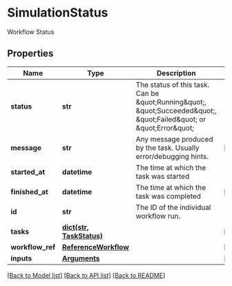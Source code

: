 # SimulationStatus

Workflow Status
## Properties
Name | Type | Description | Notes
------------ | ------------- | ------------- | -------------
**status** | **str** | The status of this task. Can be \&quot;Running\&quot;, \&quot;Succeeded\&quot;, \&quot;Failed\&quot; or \&quot;Error\&quot; | 
**message** | **str** | Any message produced by the task. Usually error/debugging hints. | [optional] 
**started_at** | **datetime** | The time at which the task was started | 
**finished_at** | **datetime** | The time at which the task was completed | [optional] 
**id** | **str** | The ID of the individual workflow run. | 
**tasks** | [**dict(str, TaskStatus)**](TaskStatus.md) |  | [optional] 
**workflow_ref** | [**ReferenceWorkflow**](ReferenceWorkflow.md) |  | [optional] 
**inputs** | [**Arguments**](Arguments.md) |  | [optional] 

[[Back to Model list]](../README.md#documentation-for-models) [[Back to API list]](../README.md#documentation-for-api-endpoints) [[Back to README]](../README.md)


